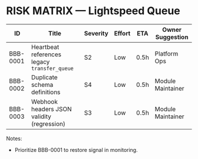 # RISK MATRIX — Lightspeed Queue

| ID | Title | Severity | Effort | ETA | Owner Suggestion |
|----|-------|----------|--------|-----|-------------------|
| BBB-0001 | Heartbeat references legacy `transfer_queue` | S2 | Low | 0.5h | Platform Ops |
| BBB-0002 | Duplicate schema definitions | S4 | Low | 0.5h | Module Maintainer |
| BBB-0003 | Webhook headers JSON validity (regression) | S3 | Low | 0.5h | Module Maintainer |

Notes:
- Prioritize BBB-0001 to restore signal in monitoring.
